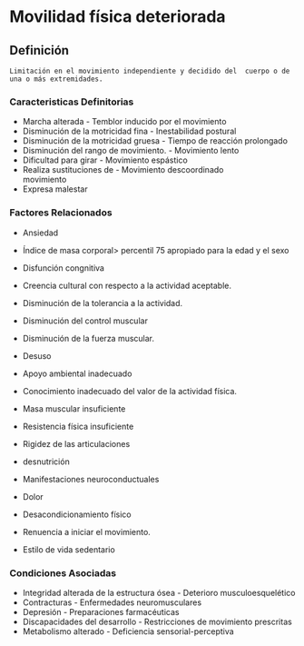 # Movilidad física deteriorada
## Definición
	Limitación en el movimiento independiente y decidido del  cuerpo o de una o más extremidades.

### Caracteristicas Definitorias
- Marcha alterada  - Temblor inducido por el 
movimiento  
- Disminución de la motricidad fina  - Inestabilidad postural  
- Disminución de la motricidad 
gruesa  - Tiempo de reacción 
prolongado  
- Disminución del rango de 
movimiento.  - Movimiento lento  
- Dificultad para girar  - Movimiento espástico  
- Realiza sustituciones de  - Movimiento 
descoordinado  
 movimiento     
- Expresa malestar

### Factores Relacionados
- Ansiedad   
- Índice de masa corporal> percentil 
75 apropiado para la edad y el 
sexo  
- Disfunción congnitiva   
- Creencia cultural con respecto a 
la actividad aceptable.   
- Disminución de la tolerancia a la 
actividad.   
- Disminución del control muscular   
- Disminución de la fuerza muscular.   
- Desuso   
- Apoyo ambiental inadecuado   
 
- Conocimiento inadecuado del 
valor de la actividad física.   
- Masa muscular insuficiente   
- Resistencia física insuficiente   
- Rigidez de las articulaciones   
- desnutrición   
- Manifestaciones 
neuroconductuales   
- Dolor   
- Desacondicionamiento físico   
- Renuencia a iniciar el movimiento.   
- Estilo de vida sedentario

### Condiciones Asociadas
- Integridad alterada de la estructura 
ósea  - Deterioro musculoesquelético  
- Contracturas  - Enfermedades 
neuromusculares  
- Depresión  - Preparaciones farmacéuticas  
- Discapacidades del desarrollo  - Restricciones de movimiento 
prescritas  
- Metabolismo alterado  - Deficiencia sensorial-perceptiva

